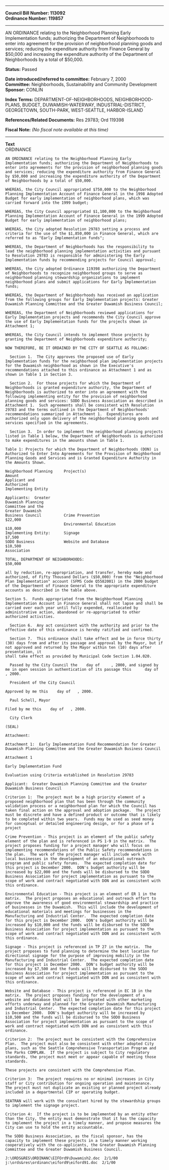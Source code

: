 * * * * *  
  
**Council Bill Number: [](#h0)[](#h2)113092**   
**Ordinance Number: 119857**  
  
* * * * *  
  
AN ORDINANCE relating to the Neighborhood Planning Early Implementation funds; authorizing the Department of Neighborhoods to enter into agreement for the provision of neighborhood planning goods and services; reducing the expenditure authority from Finance General by $50,000 and increasing the expenditure authority of the Department of Neighborhoods by a total of $50,000.  
  
**Status:** Passed   
  
**Date introduced/referred to committee:** February 7, 2000   
**Committee:** Neighborhoods, Sustainability and Community Development   
**Sponsor:** CONLIN   
  
**Index Terms:** DEPARTMENT-OF-NEIGHBORHOODS, NEIGHBORHOOD-PLANS, BUDGET, DUWAMISH-WATERWAY, INDUSTRIAL-DISTRICT, GEORGETOWN, SOUTH-PARK, WEST-SEATTLE, HARBOR-ISLAND  
  
**References/Related Documents:** Res 29783; Ord 119398  
  
**Fiscal Note:** *(No fiscal note available at this time)*  
  
* * * * *  
  
**Text**  
    ORDINANCE  
  
    AN ORDINANCE relating to the Neighborhood Planning Early  
    Implementation funds; authorizing the Department of Neighborhoods to  
    enter into agreements for the provision of neighborhood planning goods  
    and services; reducing the expenditure authority from Finance General  
    by $50,000 and increasing the expenditure authority of the Department  
    of Neighborhoods by a total of $50,000.  
  
    WHEREAS, the City Council appropriated $750,000 to the Neighborhood  
    Planning Implementation Account of Finance General in the 1998 Adopted  
    Budget for early implementation of neighborhood plans, which was  
    carried forward into the 1999 budget;  
  
    WHEREAS, the City Council appropriated $1,100,000 to the Neighborhood  
    Planning Implementation Account of Finance General in the 1999 Adopted  
    Budget for early implementation of neighborhood plans;  
  
    WHEREAS, the City adopted Resolution 29783 setting a process and  
    criteria for the use of the $1,850,000 in Finance General, which are  
    referred to as "Early Implementation funds";  
  
    WHEREAS, the Department of Neighborhoods has the responsibility to  
    lead the neighborhood planning implementation activities and pursuant  
    to Resolution 29783 is responsible for administering the Early  
    Implementation funds by recommending projects for Council approval;  
  
    WHEREAS, the City adopted Ordinance 119398 authorizing the Department  
    of Neighborhoods to recognize neighborhood groups to serve as  
    neighborhood planning stewardship organizations to implement  
    neighborhood plans and submit applications for Early Implementation  
    funds;  
  
    WHEREAS, the Department of Neighborhoods has received an application  
    from the following groups for Early Implementation projects: Greater  
    Duwamish Planning Committee and the Greater Duwamish Business Council;  
  
    WHEREAS, the Department of Neighborhoods reviewed applications for  
    Early Implementation projects and recommends the City Council approve  
    the use of Early Implementation funds for the projects shown in  
    Attachment 1;  
  
    WHEREAS, the City Council intends to implement those projects by  
    granting the Department of Neighborhoods expenditure authority;  
  
    NOW THEREFORE, BE IT ORDAINED BY THE CITY OF SEATTLE AS FOLLOWS:  
  
      Section 1.  The City approves the proposed use of Early  
    Implementation funds for the neighborhood plan implementation projects  
    for the Duwamish neighborhood as shown in the Executive's  
    recommendations attached to this ordinance as Attachment 1 and as  
    shown in Table 1 in Section 3.  
  
      Section 2.  For those projects for which the Department of  
    Neighborhoods is granted expenditure authority, the Department of  
    Neighborhoods is authorized to enter into an agreement with the  
    following implementing entity for the provision of neighborhood  
    planning goods and services: SODO Business Association as described in  
    Attachment 1.  Such agreements shall be consistent with Resolution  
    29783 and the terms outlined in the Department of Neighborhoods'  
    recommendations summarized in Attachment 1.  Expenditures are  
    authorized only upon delivery of the neighborhood planning goods and  
    services specified in the agreements.  
  
      Section 3.  In order to implement the neighborhood planning projects  
    listed in Table 1 below, the Department of Neighborhoods is authorized  
    to make expenditures in the amounts shown in Table 1.  
  
    Table 1: Projects for which the Department of Neighborhoods (DON) is  
    Authorized to Enter Into Agreements for the Provision of Neighborhood  
    Planning Goods and Services and is Granted Expenditure Authority in  
    the Amounts Shown.  
  
    Neighborhood Planning     Project(s)                                    Amount  
    Applicant and                                                           Authorized  
    Implementing Entity  
  
    Applicants:  Greater  
    Duwamish Planning  
    Committee and the  
    Greater Duwamish  
    Business Council          Crime Prevention                               $22,000  
                              Environmental Education                        $10,000  
    Implementing Entity:      Signage                                         $7,500  
    SODO Business             Website and Database                           $10,500  
    Association  
  
    TOTAL, DEPARTMENT OF NEIGHBORHOODS:                                      $50,000  
  
    all by reduction, re-appropriation, and transfer, hereby made and  
    authorized, of Fifty Thousand Dollars ($50,000) from the "Neighborhood  
    Plan Implementation" account (SFMS Code Q5582001) in the 2000 budget  
    of the Department of Finance General to the appropriate expenditure  
    accounts as described in the table above.  
  
    Section 5.  Funds appropriated from the Neighborhood Planning  
    Implementation Account in Finance General shall not lapse and shall be  
    carried over each year until fully expended, reallocated by  
    administrative action, abandoned or re-appropriated to other  
    authorized activities.  
  
      Section 6.  Any act consistent with the authority and prior to the  
    effective date of this ordinance is hereby ratified and confirmed.  
  
      Section 7.  This ordinance shall take effect and be in force thirty  
    (30) days from and after its passage and approval by the Mayor, but if not approved and returned by the Mayor within ten (10) days after presentation, it  
    shall take effect as provided by Municipal Code Section 1.04.020.  
  
      Passed by the City Council the    day of     , 2000, and signed by  
    me in open session in authentication of its passage this      day of  
    , 2000.  
  
      President of the City Council  
  
    Approved by me this    day of   , 2000.  
  
      Paul Schell, Mayor  
  
    Filed by me this    day of   , 2000.  
  
      City Clerk  
  
    (SEAL)  
  
    Attachment:  
  
    Attachment 1:  Early Implementation Fund Recommendation for Greater  
    Duwamish Planning Committee and the Greater Duwamish Business Council  
  
    Attachment 1  
  
    Early Implementation Fund  
  
    Evaluation using Criteria established in Resolution 29783  
  
    Applicant:  Greater Duwamish Planning Committee and the Greater  
    Duwamish Business Council  
  
    Criterion 1:  The project must be a high priority element of a  
    proposed neighborhood plan that has been through the community  
    validation process or a neighborhood plan for which the Council has  
    taken final action on the approval and adoption package.  The project  
    must be discrete and have a defined product or outcome that is likely  
    to be completed within two years.  Funds may be used as seed money  
    for conceptual or detailed engineering design, or for a phase of a  
    project  
  
    Crime Prevention - This project is an element of the public safety  
    element of the plan and is referenced in PS 1-9 in the matrix.  The  
    project proposes funding for a project manager who will focus on  
    implementing recommendations of the Public Safety recommendations in  
    the plan.  The work of the project manager will include work with  
    local businesses in the development of an educational outreach  
    program and public safety forums.  The expected completion date for  
    this project is December 2000.  DON's budget authority will be  
    increased by $22,000 and the funds will be disbursed to the SODO  
    Business Association for project implementation as pursuant to the  
    scope of work and contract negotiated with DON and as consistent with  
    this ordinance.  
  
    Environmental Education - This project is an element of ER 1 in the  
    matrix.  The project proposes an educational and outreach effort to  
    improve the awareness of good environmental stewardship and practice  
    of businesses in the Duwamish.  This will include the development of  
    educational materials and meetings for businesses in the  
    Manufacturing and Industrial Center.  The expected completion date  
    for this project is December 2000.  DON's budget authority will be  
    increased by $10,000 and the funds will be disbursed to the SODO  
    Business Association for project implementation as pursuant to the  
    scope of work and contract negotiated with DON and as consistent with  
    this ordinance.  
  
    Signage - This project is referenced in TP 27 in the matrix.  The  
    project proposes to fund planning to determine the best location for  
    directional signage for the purpose of improving mobility in the  
    Manufacturing and Industrial Center.  The expected completion date  
    for this project is December 2000.  DON's budget authority will be  
    increased by $7,500 and the funds will be disbursed to the SODO  
    Business Association for project implementation as pursuant to the  
    scope of work and contract negotiated with DON and as consistent with  
    this ordinance.  
  
    Website and Database - This project is referenced in EC 18 in the  
    matrix.  The project proposes funding for the development of a  
    website and database that will be integrated with other marketing  
    efforts underway and planned for the Greater Duwamish Manufacturing  
    and Industrial Center.  The expected completion date for this project  
    is December 2000.  DON's budget authority will be increased by  
    $10,500 and the funds will be disbursed to the SODO Business  
    Association for project implementation as pursuant to the scope of  
    work and contract negotiated with DON and as consistent with this  
    ordinance.  
  
    Criterion 2:  The project must be consistent with the Comprehensive  
    Plan.  The project must also be consistent with other adopted City  
    plans, such as the Seattle Comprehensive Transportation Program and  
    the Parks COMPLAN.  If the project is subject to City regulatory  
    standards, the project must meet or appear capable of meeting those  
    standards.  
  
    These projects are consistent with the Comprehensive Plan.  
  
    Criterion 3:  The project requires no or minimal increases in City  
    staff or City contribution for ongoing operation and maintenance.  
    The project must not duplicate an existing or planned project already  
    included in a departmental CIP or operating budget.  
  
    SEATRAN will work with the consultant hired by the stewardship groups  
    to implement the signage project.  
  
    Criterion 4:  If the project is to be implemented by an entity other  
    than the City, the entity must demonstrate that it has the capacity  
    to implement the project in a timely manner, and propose measures the  
    City can use to hold the entity accountable.  
  
    The SODO Business Association, as the fiscal sponsor, has the  
    capacity to implement these projects in a timely manner working  
    cooperatively with the co-applicants, the Greater Duwamish Planning  
    Committee and the Greater Duwamish Business Council.  
  
    J:\ORDS&RES\ORDINANC\EIFOrd9\Duwamish2.doc  2/1/00  
    j:\ords&res\ordinanc\eiford9\eiford91.doc  2/1/00  
